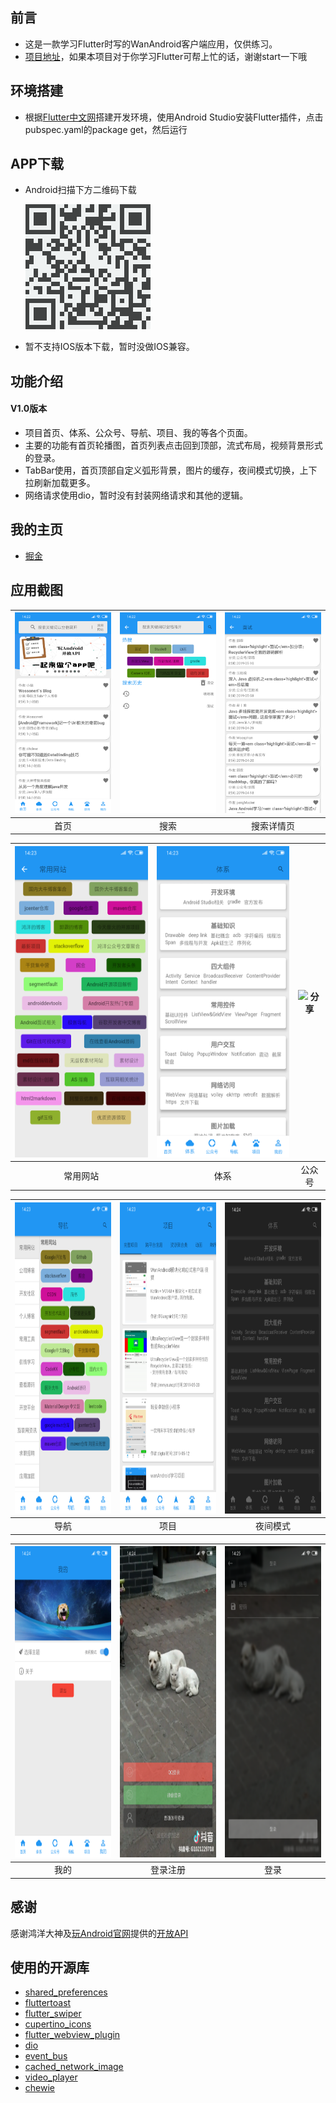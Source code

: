 ## 前言

- 这是一款学习Flutter时写的WanAndroid客户端应用，仅供练习。
- [项目地址](https://github.com/FOnlyJack/flutter_demo)，如果本项目对于你学习Flutter可帮上忙的话，谢谢start一下哦

## 环境搭建

- 根据[Flutter中文网](https://flutterchina.club/get-started/install)搭建开发环境，使用Android Studio安装Flutter插件，点击pubspec.yaml的package get，然后运行

##  APP下载

- Android扫描下方二维码下载

  ![](screenshot/01.png)

- 暂不支持IOS版本下载，暂时没做IOS兼容。

## 功能介绍

#### V1.0版本

- 项目首页、体系、公众号、导航、项目、我的等各个页面。
- 主要的功能有首页轮播图，首页列表点击回到顶部，流式布局，视频背景形式的登录。
- TabBar使用，首页顶部自定义弧形背景，图片的缓存，夜间模式切换，上下拉刷新加载更多。
- 网络请求使用dio，暂时没有封装网络请求和其他的逻辑。

## 我的主页
 - [掘金](https://juejin.im/user/5b319afee51d455e2c32fb5b/posts)
## 应用截图

| <img src="/screenshot/02.png" width="280" alt="首页"/> | <img src="/screenshot/03.png" width="280" alt="搜索"/> | <img src="/screenshot/04.png" width="280" alt="搜索详情页"/> |
| :--: | :--: | :--: |
| 首页 | 搜索 | 搜索详情页 |

| <img src="/screenshot/05.png" width="280" height="498" alt="常用网站"/> | <img src="/screenshot/06.png" width="280" height="498" alt="体系"/> | <img src="/screenshot/07.jpg" width="280" height="498" alt="分享"/> |
| :--: | :--: | :--: |
| 常用网站 | 体系 | 公众号 |

| <img src="/screenshot/08.png" width="280" height="498" alt="导航"/> | <img src="/screenshot/09.png" width="280" height="498" alt="项目"/> | <img src="/screenshot/10.png" width="280" height="498" alt="夜间模式"/> |
| :--: | :--: | :--: |
| 导航 | 项目 | 夜间模式 |

| <img src="/screenshot/11.png" width="280" height="498" alt="我的"/> | <img src="/screenshot/12.png" width="280" height="498" alt="登录注册"/> |  <img src="/screenshot/13.png" width="280" height="498" alt="登录"/> |
| :--: | :--: | :--: |
| 我的 | 登录注册 | 登录 |

##  感谢

感谢鸿洋大神及[玩Android官网](http://www.wanandroid.com/)提供的[开放API](http://www.wanandroid.com/blog/show/2)

## 使用的开源库

- [shared_preferences](https://pub.dartlang.org/packages/shared_preferences)
- [fluttertoast](https://pub.dartlang.org/packages/fluttertoast)
- [flutter_swiper](https://pub.flutter-io.cn/packages/flutter_swiper)
- [cupertino_icons](https://pub.flutter-io.cn/packages/cupertino_icons)
- [flutter_webview_plugin](https://pub.flutter-io.cn/packages/flutter_webview_plugin)
- [dio](https://pub.flutter-io.cn/packages/dio)
- [event_bus](https://github.com/marcojakob/dart-event-bus)
- [cached_network_image](https://pub.dev/packages/cached_network_image)
- [video_player](https://pub.dev/packages/video_player)
- [chewie](https://github.com/brianegan/chewie)
